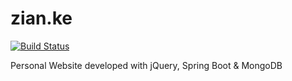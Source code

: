 # zian.ke
[![Build Status](https://travis-ci.org/zianke/zian.ke.svg?branch=master)](https://travis-ci.org/zianke/zian.ke)

Personal Website developed with jQuery, Spring Boot & MongoDB
